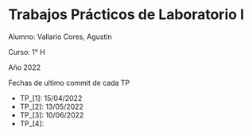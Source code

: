 # Trabajos Prácticos de Laboratorio I

Alumno: Vallario Cores, Agustín

Curso: 1° H

Año 2022

Fechas de ultimo commit de cada TP
  - TP_[1]: 15/04/2022
  - TP_[2]: 13/05/2022
  - TP_[3]: 10/06/2022
  - TP_[4]:
